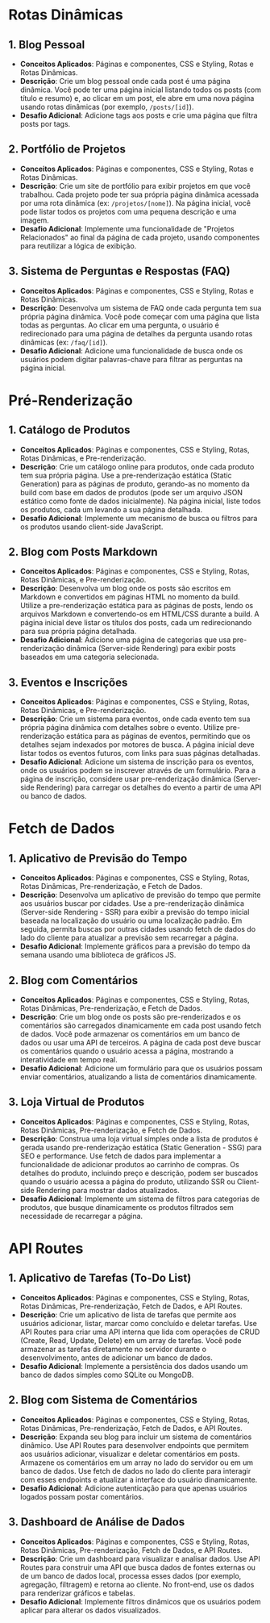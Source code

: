# Rotas Dinâmicas

## 1. Blog Pessoal
- **Conceitos Aplicados**: Páginas e componentes, CSS e Styling, Rotas e Rotas Dinâmicas.
- **Descrição**: Crie um blog pessoal onde cada post é uma página dinâmica. Você pode ter uma página inicial listando todos os posts (com título e resumo) e, ao clicar em um post, ele abre em uma nova página usando rotas dinâmicas (por exemplo, `/posts/[id]`).
- **Desafio Adicional**: Adicione tags aos posts e crie uma página que filtra posts por tags.

## 2. Portfólio de Projetos
- **Conceitos Aplicados**: Páginas e componentes, CSS e Styling, Rotas e Rotas Dinâmicas.
- **Descrição**: Crie um site de portfólio para exibir projetos em que você trabalhou. Cada projeto pode ter sua própria página dinâmica acessada por uma rota dinâmica (ex: `/projetos/[nome]`). Na página inicial, você pode listar todos os projetos com uma pequena descrição e uma imagem.
- **Desafio Adicional**: Implemente uma funcionalidade de "Projetos Relacionados" ao final da página de cada projeto, usando componentes para reutilizar a lógica de exibição.

## 3. Sistema de Perguntas e Respostas (FAQ)
- **Conceitos Aplicados**: Páginas e componentes, CSS e Styling, Rotas e Rotas Dinâmicas.
- **Descrição**: Desenvolva um sistema de FAQ onde cada pergunta tem sua própria página dinâmica. Você pode começar com uma página que lista todas as perguntas. Ao clicar em uma pergunta, o usuário é redirecionado para uma página de detalhes da pergunta usando rotas dinâmicas (ex: `/faq/[id]`).
- **Desafio Adicional**: Adicione uma funcionalidade de busca onde os usuários podem digitar palavras-chave para filtrar as perguntas na página inicial.

# Pré-Renderização

## 1. Catálogo de Produtos
- **Conceitos Aplicados**: Páginas e componentes, CSS e Styling, Rotas, Rotas Dinâmicas, e Pre-renderização.
- **Descrição**: Crie um catálogo online para produtos, onde cada produto tem sua própria página. Use a pre-renderização estática (Static Generation) para as páginas de produto, gerando-as no momento da build com base em dados de produtos (pode ser um arquivo JSON estático como fonte de dados inicialmente). Na página inicial, liste todos os produtos, cada um levando a sua página detalhada.
- **Desafio Adicional**: Implemente um mecanismo de busca ou filtros para os produtos usando client-side JavaScript.

## 2. Blog com Posts Markdown
- **Conceitos Aplicados**: Páginas e componentes, CSS e Styling, Rotas, Rotas Dinâmicas, e Pre-renderização.
- **Descrição**: Desenvolva um blog onde os posts são escritos em Markdown e convertidos em páginas HTML no momento da build. Utilize a pre-renderização estática para as páginas de posts, lendo os arquivos Markdown e convertendo-os em HTML/CSS durante a build. A página inicial deve listar os títulos dos posts, cada um redirecionando para sua própria página detalhada.
- **Desafio Adicional**: Adicione uma página de categorias que usa pre-renderização dinâmica (Server-side Rendering) para exibir posts baseados em uma categoria selecionada.

## 3. Eventos e Inscrições
- **Conceitos Aplicados**: Páginas e componentes, CSS e Styling, Rotas, Rotas Dinâmicas, e Pre-renderização.
- **Descrição**: Crie um sistema para eventos, onde cada evento tem sua própria página dinâmica com detalhes sobre o evento. Utilize pre-renderização estática para as páginas de eventos, permitindo que os detalhes sejam indexados por motores de busca. A página inicial deve listar todos os eventos futuros, com links para suas páginas detalhadas.
- **Desafio Adicional**: Adicione um sistema de inscrição para os eventos, onde os usuários podem se inscrever através de um formulário. Para a página de inscrição, considere usar pre-renderização dinâmica (Server-side Rendering) para carregar os detalhes do evento a partir de uma API ou banco de dados.

# Fetch de Dados

## 1. Aplicativo de Previsão do Tempo
- **Conceitos Aplicados**: Páginas e componentes, CSS e Styling, Rotas, Rotas Dinâmicas, Pre-renderização, e Fetch de Dados.
- **Descrição**: Desenvolva um aplicativo de previsão do tempo que permite aos usuários buscar por cidades. Use a pre-renderização dinâmica (Server-side Rendering - SSR) para exibir a previsão do tempo inicial baseada na localização do usuário ou uma localização padrão. Em seguida, permita buscas por outras cidades usando fetch de dados do lado do cliente para atualizar a previsão sem recarregar a página.
- **Desafio Adicional**: Implemente gráficos para a previsão do tempo da semana usando uma biblioteca de gráficos JS.

## 2. Blog com Comentários
- **Conceitos Aplicados**: Páginas e componentes, CSS e Styling, Rotas, Rotas Dinâmicas, Pre-renderização, e Fetch de Dados.
- **Descrição**: Crie um blog onde os posts são pre-renderizados e os comentários são carregados dinamicamente em cada post usando fetch de dados. Você pode armazenar os comentários em um banco de dados ou usar uma API de terceiros. A página de cada post deve buscar os comentários quando o usuário acessa a página, mostrando a interatividade em tempo real.
- **Desafio Adicional**: Adicione um formulário para que os usuários possam enviar comentários, atualizando a lista de comentários dinamicamente.

## 3. Loja Virtual de Produtos
- **Conceitos Aplicados**: Páginas e componentes, CSS e Styling, Rotas, Rotas Dinâmicas, Pre-renderização, e Fetch de Dados.
- **Descrição**: Construa uma loja virtual simples onde a lista de produtos é gerada usando pre-renderização estática (Static Generation - SSG) para SEO e performance. Use fetch de dados para implementar a funcionalidade de adicionar produtos ao carrinho de compras. Os detalhes do produto, incluindo preço e descrição, podem ser buscados quando o usuário acessa a página do produto, utilizando SSR ou Client-side Rendering para mostrar dados atualizados.
- **Desafio Adicional**: Implemente um sistema de filtros para categorias de produtos, que busque dinamicamente os produtos filtrados sem necessidade de recarregar a página.

# API Routes

## 1. Aplicativo de Tarefas (To-Do List)
- **Conceitos Aplicados**: Páginas e componentes, CSS e Styling, Rotas, Rotas Dinâmicas, Pre-renderização, Fetch de Dados, e API Routes.
- **Descrição**: Crie um aplicativo de lista de tarefas que permite aos usuários adicionar, listar, marcar como concluído e deletar tarefas. Use API Routes para criar uma API interna que lida com operações de CRUD (Create, Read, Update, Delete) em um array de tarefas. Você pode armazenar as tarefas diretamente no servidor durante o desenvolvimento, antes de adicionar um banco de dados.
- **Desafio Adicional**: Implemente a persistência dos dados usando um banco de dados simples como SQLite ou MongoDB.

## 2. Blog com Sistema de Comentários
- **Conceitos Aplicados**: Páginas e componentes, CSS e Styling, Rotas, Rotas Dinâmicas, Pre-renderização, Fetch de Dados, e API Routes.
- **Descrição**: Expanda seu blog para incluir um sistema de comentários dinâmico. Use API Routes para desenvolver endpoints que permitem aos usuários adicionar, visualizar e deletar comentários em posts. Armazene os comentários em um array no lado do servidor ou em um banco de dados. Use fetch de dados no lado do cliente para interagir com esses endpoints e atualizar a interface do usuário dinamicamente.
- **Desafio Adicional**: Adicione autenticação para que apenas usuários logados possam postar comentários.

## 3. Dashboard de Análise de Dados
- **Conceitos Aplicados**: Páginas e componentes, CSS e Styling, Rotas, Rotas Dinâmicas, Pre-renderização, Fetch de Dados, e API Routes.
- **Descrição**: Crie um dashboard para visualizar e analisar dados. Use API Routes para construir uma API que busca dados de fontes externas ou de um banco de dados local, processa esses dados (por exemplo, agregação, filtragem) e retorna ao cliente. No front-end, use os dados para renderizar gráficos e tabelas. 
- **Desafio Adicional**: Implemente filtros dinâmicos que os usuários podem aplicar para alterar os dados visualizados.